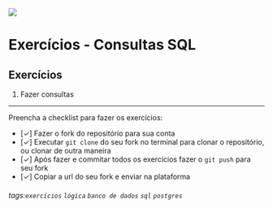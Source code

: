 ![](https://i.imgur.com/xG74tOh.png)

# Exercícios - Consultas SQL

## Exercícios

1. Fazer consultas

---

Preencha a checklist para fazer os exercícios:

-   [✓] Fazer o fork do repositório para sua conta
-   [✓] Executar `git clone` do seu fork no terminal para clonar o repositório, ou clonar de outra maneira
-   [✓] Após fazer e commitar todos os exercícios fazer o `git push` para seu fork
-   [✓] Copiar a url do seu fork e enviar na plataforma

###### tags:`exercícios` `lógica` `banco de dados` `sql` `postgres`
